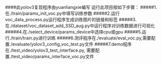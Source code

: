 ####此yolov3复现程序由yuanliangxie编写
运行此项目按如下步骤：
#####1.在./train/params_init_voc.py中填写训练参数
#####2.运行voc_data_process.py运行程序生成训练图片的链接和标签
#####3.在./dataset/voc_dataset_add_SSD_aug.py中运行程序对训练数据进行可视化
#####4.在./select_device/params_device中选择cpu或gpu
#####5.运行./train/train.py进行训练
#####6.测评程序在./evaluate/eval_voc.py,需要配置./evaluate/yolov3_config_voc_test.py文件
#####7.demo程序在./test_video/yolov3_test_interface.py, 需要配置./test_video/params_interface_voc.py文件